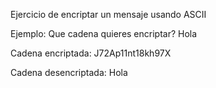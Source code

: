 Ejercicio de encriptar un mensaje usando ASCII

Ejemplo: 
Que cadena quieres encriptar?
Hola

Cadena encriptada: J72Ap11nt18kh97X

Cadena desencriptada: Hola

